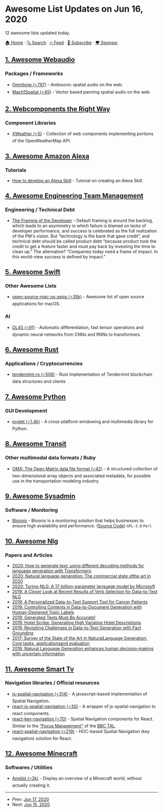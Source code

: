 # Awesome List Updates on Jun 16, 2020

12 awesome lists updated today.

[🏠 Home](/README.md) · [🔍 Search](https://www.trackawesomelist.com/search/) · [🔥 Feed](https://www.trackawesomelist.com/rss.xml) · [📮 Subscribe](https://trackawesomelist.us17.list-manage.com/subscribe?u=d2f0117aa829c83a63ec63c2f&id=36a103854c) · [❤️  Sponsor](https://github.com/sponsors/theowenyoung)



## [1. Awesome Webaudio](/content/notthetup/awesome-webaudio/README.md)

### Packages / Frameworks

*   [Omnitone (⭐797)](https://github.com/GoogleChrome/omnitone) - Ambisonic spatial audio on the web.
*   [Mach1Spatial (⭐45)](https://github.com/Mach1Studios/m1-sdk) - Vector based panning spatial audio on the web.

## [2. Webcomponents the Right Way](/content/mateusortiz/webcomponents-the-right-way/README.md)

### Component Libraries

*   [XWeather (⭐5)](https://github.com/kherrick/x-weather) - Collection of web components implementing portions of the OpenWeatherMap API.

## [3. Awesome Amazon Alexa](/content/miguelmota/awesome-amazon-alexa/README.md)

### Tutorials

*   [How to develop an Alexa Skill](https://www.pluralsight.com/guides/alexa-run-this-javascript-app) - Tutorial on creating an Alexa Skill.

## [4. Awesome Engineering Team Management](/content/kdeldycke/awesome-engineering-team-management/README.md)

### Engineering / Technical Debt

*   [The Framing of the Developer](https://www.svese.de/impact-vs-backlog-frame-in-software-development) - Default framing is around the backlog, which leads to an asymmetry in which failure is blamed on lacks of developer performance, and success is celebrated as the full realization of the PM's vision. But “technology is the bank that gave credit”, and technical debt should be called product debt “because product took the credit to get a feature faster and must pay back by investing the time to clean up.” The alternative? “Companies today need a frame of impact. In this world-view success is defined by impact.”

## [5. Awesome Swift](/content/matteocrippa/awesome-swift/README.md)

### Other Awesome Lists

*   [open-source-mac-os-apps (⭐35k)](https://github.com/serhii-londar/open-source-mac-os-apps) - Awesome list of open source applications for macOS.

### AI

*   [DL4S (⭐91)](https://github.com/palle-k/DL4S) - Automatic differentiation, fast tensor operations and dynamic neural networks from CNNs and RNNs to transformers.

## [6. Awesome Rust](/content/rust-unofficial/awesome-rust/README.md)

### Applications / Cryptocurrencies

*   [tendermint-rs (⭐506)](https://github.com/informalsystems/tendermint-rs) - Rust implementation of Tendermint blockchain data structures and clients

## [7. Awesome Python](/content/vinta/awesome-python/README.md)

### GUI Development

*   [pyglet (⭐1.4k)](https://github.com/pyglet/pyglet) - A cross-platform windowing and multimedia library for Python.

## [8. Awesome Transit](/content/CUTR-at-USF/awesome-transit/README.md)

### Other multimodal data formats / Ruby

*   [OMX: The Open Matrix data file format (⭐42)](https://github.com/osPlanning/omx) - A structured collection of two-dimensional array objects and associated metadata, for possible use in the transportation modeling industry.

## [9. Awesome Sysadmin](/content/awesome-foss/awesome-sysadmin/README.md)

### Software / Monitoring

*   [Bloonix](https://bloonix-monitoring.org/) - Bloonix is a monitoring solution that helps businesses to ensure high availability and performance. ([Source Code](https://github.com/bloonix)) `GPL-3.0` `Perl`

## [10. Awesome Nlg](/content/accelerated-text/awesome-nlg/README.md)

### Papers and Articles

*   [2020: How to generate text: using different decoding methods for language generation with Transformers](https://huggingface.co/blog/how-to-generate)
*   [2020: Natural language generation: The commercial state ofthe art in 2020](https://www.cambridge.org/core/services/aop-cambridge-core/content/view/BA2417D73AF29F8073FF5B611CDEB97F/S135132492000025Xa.pdf/natural_language_generation_the_commercial_state_of_the_art_in_2020.pdf)
*   [2020: Turing-NLG: A 17-billion-parameter language model by Microsoft](https://www.microsoft.com/en-us/research/blog/turing-nlg-a-17-billion-parameter-language-model-by-microsoft/)
*   [2019: A Closer Look at Recent Results of Verb Selection for Data-to-Text NLG](https://www.inlg2019.com/assets/papers/178_Paper.pdf)
*   [2019: A Personalized Data-to-Text Support Tool for Cancer Patients](https://www.inlg2019.com/assets/papers/28_Paper.pdf)
*   [2019: Controlling Contents in Data-to-Document Generation with Human-Designed Topic Labels](https://www.inlg2019.com/assets/papers/79_Paper.pdf)
*   [2019: Generated Texts Must Be Accurate!](https://ehudreiter.com/2019/09/26/generated-texts-must-be-accurate/)
*   [2019: Hotel Scribe: Generating High Variation Hotel Descriptions](https://www.inlg2019.com/assets/papers/44_Paper.pdf)
*   [2019: Revisiting Challenges in Data-to-Text Generation with Fact Grounding](https://www.inlg2019.com/assets/papers/32_Paper.pdf)
*   [2017: Survey of the State of the Art in NaturalLanguage Generation: Core tasks, applicationsand evaluation](https://arxiv.org/pdf/1703.09902.pdf)
*   [2016: Natural Language Generation enhances human decision-making with uncertain information](https://arxiv.org/pdf/1606.03254.pdf)

## [11. Awesome Smart Tv](/content/vitalets/awesome-smart-tv/README.md)

### Navigation libraries / Official resources

*   [js-spatial-navigation (⭐314)](https://github.com/luke-chang/js-spatial-navigation) - A javascript-based implementation of Spatial Navigation.
*   [react-js-spatial-navigation (⭐30)](https://github.com/dead/react-js-spatial-navigation) - A wrapper of js-spatial-navigation to react components.
*   [react-key-navigation (⭐70)](https://github.com/dead/react-key-navigation) - Spatial Navigation components for React. Similar to the ["Focus Management"](http://bbc.github.io/tal/widgets/focus-management.html) of the [BBC TAL](https://bbc.github.io/tal/).
*   [react-spatial-navigation (⭐219)](https://github.com/NoriginMedia/react-spatial-navigation) - HOC-based Spatial Navigation (key navigation) solution for React.

## [12. Awesome Minecraft](/content/bs-community/awesome-minecraft/README.md)

### Softwares / Utilities

*   [Amidst (⭐2k)](https://github.com/toolbox4minecraft/amidst) - Display an overview of a Minecraft world, without actually creating it.

---

- Prev: [Jun 17, 2020](/content/2020/06/17/README.md)
- Next: [Jun 15, 2020](/content/2020/06/15/README.md)